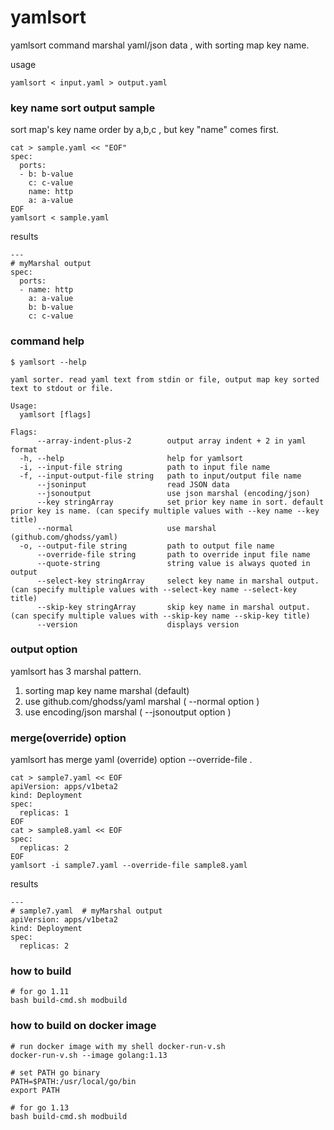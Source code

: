 # yamlsort

yamlsort command marshal yaml/json data , with sorting map key name.

usage

```
yamlsort < input.yaml > output.yaml
```

### key name sort output sample

sort map's key name order by a,b,c , but key "name" comes first.

```
cat > sample.yaml << "EOF"
spec:
  ports:
  - b: b-value
    c: c-value
    name: http
    a: a-value
EOF
yamlsort < sample.yaml
```

results

```
---
# myMarshal output
spec:
  ports:
  - name: http
    a: a-value
    b: b-value
    c: c-value
```

### command help

```
$ yamlsort --help

yaml sorter. read yaml text from stdin or file, output map key sorted text to stdout or file.

Usage:
  yamlsort [flags]

Flags:
      --array-indent-plus-2        output array indent + 2 in yaml format
  -h, --help                       help for yamlsort
  -i, --input-file string          path to input file name
  -f, --input-output-file string   path to input/output file name
      --jsoninput                  read JSON data
      --jsonoutput                 use json marshal (encoding/json)
      --key stringArray            set prior key name in sort. default prior key is name. (can specify multiple values with --key name --key title)
      --normal                     use marshal (github.com/ghodss/yaml)
  -o, --output-file string         path to output file name
      --override-file string       path to override input file name
      --quote-string               string value is always quoted in output
      --select-key stringArray     select key name in marshal output. (can specify multiple values with --select-key name --select-key title)
      --skip-key stringArray       skip key name in marshal output. (can specify multiple values with --skip-key name --skip-key title)
      --version                    displays version
```

### output option

yamlsort has 3 marshal pattern.
1. sorting map key name marshal (default)
2. use github.com/ghodss/yaml marshal ( --normal option )
3. use encoding/json marshal ( --jsonoutput option )

### merge(override) option

yamlsort has merge yaml (override) option --override-file .

```
cat > sample7.yaml << EOF
apiVersion: apps/v1beta2
kind: Deployment
spec:
  replicas: 1
EOF
cat > sample8.yaml << EOF
spec:
  replicas: 2
EOF
yamlsort -i sample7.yaml --override-file sample8.yaml
```
results
```
---
# sample7.yaml  # myMarshal output
apiVersion: apps/v1beta2
kind: Deployment
spec:
  replicas: 2
```

### how to build

```
# for go 1.11
bash build-cmd.sh modbuild
```

### how to build on docker image

```
# run docker image with my shell docker-run-v.sh
docker-run-v.sh --image golang:1.13

# set PATH go binary
PATH=$PATH:/usr/local/go/bin
export PATH

# for go 1.13
bash build-cmd.sh modbuild
```

